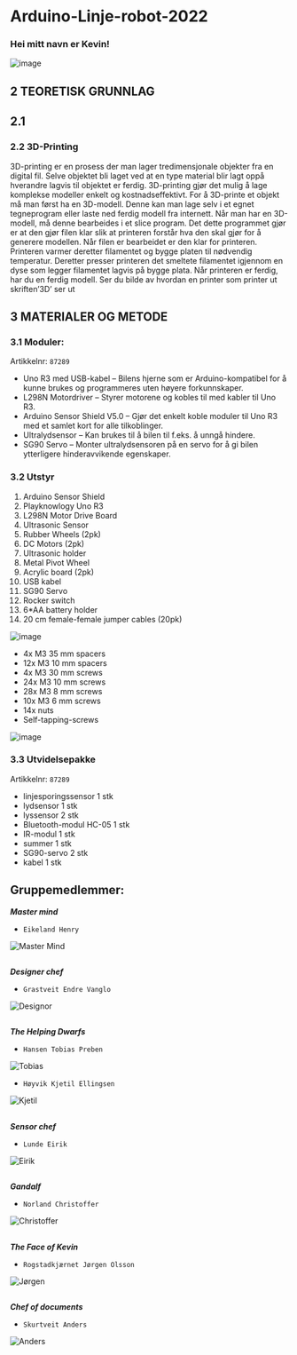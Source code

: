 # Arduino-Linje-robot-2022
### Hei mitt navn er Kevin!

![image](https://user-images.githubusercontent.com/101246909/166637149-6b017c9a-1fe6-4fb6-a266-50a605a3af2d.png)

## 2 TEORETISK GRUNNLAG
## 2.1 

### 2.2 3D-Printing

3D-printing er en prosess der man lager tredimensjonale objekter fra en digital fil. Selve
objektet bli laget ved at en type material blir lagt oppå hverandre lagvis til objektet er ferdig.
3D-printing gjør det mulig å lage komplekse modeller enkelt og kostnadseffektivt.
For å 3D-printe et objekt må man først ha en 3D-modell. Denne kan man lage selv i et egnet
tegneprogram eller laste ned ferdig modell fra internett.
Når man har en 3D-modell, må denne bearbeides i et slice program. Det dette programmet
gjør er at den gjør filen klar slik at printeren forstår hva den skal gjør for å generere modellen.
Når filen er bearbeidet er den klar for printeren. Printeren varmer deretter filamentet og bygge
platen til nødvendig temperatur. Deretter presser printeren det smeltete filamentet igjennom
en dyse som legger filamentet lagvis på bygge plata. Når printeren er ferdig, har du en ferdig
modell. Ser du bilde av hvordan en printer som printer ut
skriften’3D’ ser ut

## 3 MATERIALER OG METODE
### 3.1 Moduler:
Artikkelnr: ```87289```
* Uno R3 med USB-kabel – Bilens hjerne som er Arduino-kompatibel for å kunne brukes og programmeres uten høyere forkunnskaper.
* L298N Motordriver – Styrer motorene og kobles til med kabler til Uno R3.
* Arduino Sensor Shield V5.0 – Gjør det enkelt koble moduler til Uno R3 med et samlet kort for alle tilkoblinger.
* Ultralydsensor – Kan brukes til å bilen til f.eks. å unngå hindere.
* SG90 Servo – Monter ultralydsensoren på en servo for å gi bilen ytterligere hinderavvikende egenskaper.


### 3.2 Utstyr 

1. Arduino Sensor Shield
2. Playknowlogy Uno R3
3. L298N Motor Drive Board
4. Ultrasonic Sensor
5. Rubber Wheels (2pk)
6. DC Motors (2pk)
7. Ultrasonic holder
8. Metal Pivot Wheel
9. Acrylic board (2pk)
10. USB kabel
11. SG90 Servo
12. Rocker switch
13. 6*AA battery holder
14. 20 cm female-female jumper cables (20pk)

![image](https://user-images.githubusercontent.com/101700939/166636147-e6b7008a-0da3-4474-8530-5c4d69a7365d.png)


* 4x M3 35 mm spacers
* 12x M3 10 mm spacers
* 4x M3 30 mm screws
* 24x M3 10 mm screws
* 28x M3 8 mm screws
* 10x M3 6 mm screws
* 14x nuts
* Self-tapping-screws


![image](https://user-images.githubusercontent.com/101700939/166638799-95cd6e95-5e0e-442a-b726-c7b94336d4bd.png)





### 3.3 Utvidelsepakke 
Artikkelnr: ```87289```

* linjesporingssensor 			1 stk
* lydsensor					1 stk
* lyssensor					2 stk
* Bluetooth-modul HC-05			1 stk
* IR-modul					1 stk
* summer					1 stk
* SG90-servo				2 stk
* kabel					1 stk


##
## Gruppemedlemmer:

***Master mind***

- ```Eikeland Henry```

![Master Mind](https://user-images.githubusercontent.com/101246909/166647456-7af69723-7f40-4588-8f08-d8e070902624.jpg)


##
***Designer chef***

- ```Grastveit Endre Vanglo```

![Designor](https://user-images.githubusercontent.com/101246909/166648430-5bbd6ee1-9eea-4699-918d-4831b26bf498.jpg)


##
***The Helping Dwarfs***

- ```Hansen Tobias Preben```

![Tobias](https://user-images.githubusercontent.com/101246909/166649206-61241ad0-0df8-4578-90a2-4928305d5ad4.jpg)


- ```Høyvik Kjetil Ellingsen```

![Kjetil](https://user-images.githubusercontent.com/101246909/166649245-f0d39152-6bfe-4ff5-9558-78ed566657c1.jpg)

##
***Sensor chef***

- ```Lunde Eirik```

![Eirik](https://user-images.githubusercontent.com/101246909/166649478-4c260f45-f706-48e4-b74a-d85815b8f46f.jpg)

## 
***Gandalf***

- ```Norland Christoffer```

![Christoffer](https://user-images.githubusercontent.com/101246909/166649503-cf9d0f9d-397c-42b6-a43b-33f980ee07c1.jpg)

##
***The Face of Kevin***

- ```Rogstadkjærnet Jørgen Olsson```

![Jørgen](https://user-images.githubusercontent.com/101246909/166649988-a0c62564-8915-4948-85d0-35ce2175799e.jpg)

##
 ***Chef of documents***

- ```Skurtveit Anders```

![Anders](https://user-images.githubusercontent.com/101246909/166650016-d1e09b4d-50b7-4a12-8629-2bfa79a859d0.jpg)

##
